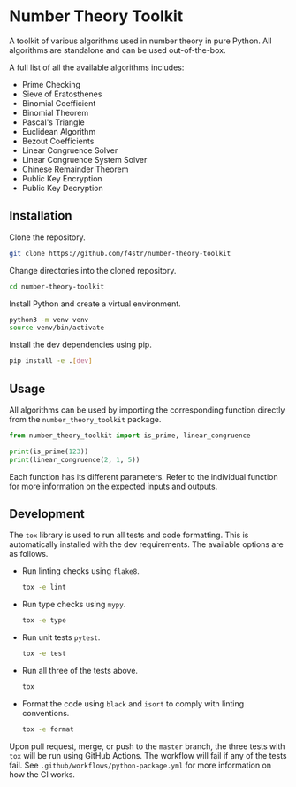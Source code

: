 # Number Theory Toolkit

A toolkit of various algorithms used in number theory in pure Python. All algorithms are standalone and can be used out-of-the-box.

A full list of all the available algorithms includes:

* Prime Checking
* Sieve of Eratosthenes
* Binomial Coefficient
* Binomial Theorem
* Pascal's Triangle
* Euclidean Algorithm
* Bezout Coefficients
* Linear Congruence Solver
* Linear Congruence System Solver
* Chinese Remainder Theorem
* Public Key Encryption
* Public Key Decryption

## Installation

Clone the repository.

```bash
git clone https://github.com/f4str/number-theory-toolkit
```

Change directories into the cloned repository.

```bash
cd number-theory-toolkit
```

Install Python and create a virtual environment.

```bash
python3 -m venv venv
source venv/bin/activate
```

Install the dev dependencies using pip.

```bash
pip install -e .[dev]
```

## Usage

All algorithms can be used by importing the corresponding function directly from the `number_theory_toolkit` package.

```python
from number_theory_toolkit import is_prime, linear_congruence

print(is_prime(123))
print(linear_congruence(2, 1, 5))
```

Each function has its different parameters. Refer to the individual function for more information on the expected inputs and outputs.

## Development

The `tox` library is used to run all tests and code formatting. This is automatically installed with the dev requirements. The available options are as follows.

* Run linting checks using `flake8`.

    ```bash
    tox -e lint
    ```

* Run type checks using `mypy`.

    ```bash
    tox -e type
    ```

* Run unit tests `pytest`.

    ```bash
    tox -e test
    ```

* Run all three of the tests above.

    ```bash
    tox
    ```

* Format the code using `black` and `isort` to comply with linting conventions.

    ```bash
    tox -e format
    ```

Upon pull request, merge, or push to the `master` branch, the three tests with `tox` will be run using GitHub Actions. The workflow will fail if any of the tests fail. See `.github/workflows/python-package.yml` for more information on how the CI works.
